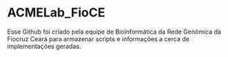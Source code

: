 # ACMELab_FioCE
Esse Github foi criado pela equipe de Bioinformática da Rede Genômica da Fiocruz Ceará para armazenar scripts e informações a cerca de implementações geradas.
